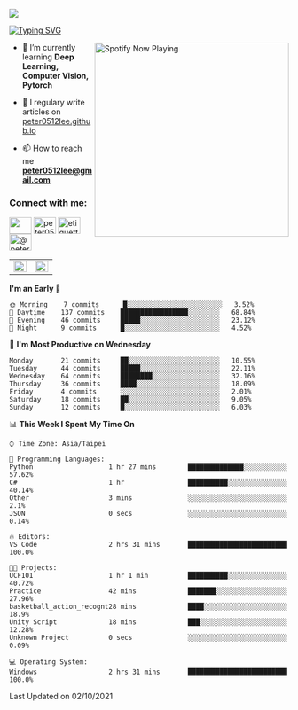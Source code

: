 ![](https://komarev.com/ghpvc/?username=peter0512lee&color=ff69b4)

[![Typing SVG](https://readme-typing-svg.herokuapp.com?color=F742BA&size=22&lines=Hi!+I'm+JYL)](https://git.io/typing-svg)

[<img src="https://spotify-now-playing.peter0512lee.vercel.app/api/spotify-playing" alt="Spotify Now Playing" width="350" align="right" />](https://open.spotify.com/user/21iyoswqgnkoe7peuesmqnhgy)

- 🌱 I’m currently learning **Deep Learning, Computer Vision, Pytorch**

- 📝 I regulary write articles on [peter0512lee.github.io](https://peter0512lee.github.io/)

- 📫 How to reach me **peter0512lee@gmail.com**

<h3 align="left">Connect with me:</h3>
<p align="left">
<a href="https://linkedin.com/in/jie-ying-li-b43a1416b" target="blank"><img align="center" src="https://raw.githubusercontent.com/rahuldkjain/github-profile-readme-generator/master/src/images/icons/Social/linked-in-alt.svg" height="30" width="40" /></a>
<a href="https://fb.com/peter0512lee" target="blank"><img align="center" src="https://raw.githubusercontent.com/rahuldkjain/github-profile-readme-generator/master/src/images/icons/Social/facebook.svg" alt="peter0512lee" height="30" width="40" /></a>
<a href="https://instagram.com/etiquette_ying" target="blank"><img align="center" src="https://raw.githubusercontent.com/rahuldkjain/github-profile-readme-generator/master/src/images/icons/Social/instagram.svg" alt="etiquette_ying" height="30" width="40" /></a>
<a href="https://medium.com/@peter0512lee" target="blank"><img align="center" src="https://raw.githubusercontent.com/rahuldkjain/github-profile-readme-generator/master/src/images/icons/Social/medium.svg" alt="@peter0512lee" height="30" width="40" /></a>
</p>

<table><tr><td valign="top" width="50%">

<img src="https://github-readme-stats.vercel.app/api?username=peter0512lee&hide_border=true&show_icons=true&locale=en" align="left" style="width: 100%" />

</td><td valign="top" width="50%">

<img src="https://github-readme-stats.vercel.app/api/top-langs?username=peter0512lee&hide_border=true&show_icons=true&locale=en&layout=compact" align="left" style="width: 100%" />

</td></tr></table>  

<!--START_SECTION:waka-->
**I'm an Early 🐤** 

```text
🌞 Morning    7 commits      █░░░░░░░░░░░░░░░░░░░░░░░░   3.52% 
🌆 Daytime    137 commits    █████████████████░░░░░░░░   68.84% 
🌃 Evening    46 commits     █████░░░░░░░░░░░░░░░░░░░░   23.12% 
🌙 Night      9 commits      █░░░░░░░░░░░░░░░░░░░░░░░░   4.52%

```
📅 **I'm Most Productive on Wednesday** 

```text
Monday       21 commits     ██░░░░░░░░░░░░░░░░░░░░░░░   10.55% 
Tuesday      44 commits     █████░░░░░░░░░░░░░░░░░░░░   22.11% 
Wednesday    64 commits     ████████░░░░░░░░░░░░░░░░░   32.16% 
Thursday     36 commits     ████░░░░░░░░░░░░░░░░░░░░░   18.09% 
Friday       4 commits      ░░░░░░░░░░░░░░░░░░░░░░░░░   2.01% 
Saturday     18 commits     ██░░░░░░░░░░░░░░░░░░░░░░░   9.05% 
Sunday       12 commits     █░░░░░░░░░░░░░░░░░░░░░░░░   6.03%

```


📊 **This Week I Spent My Time On** 

```text
⌚︎ Time Zone: Asia/Taipei

💬 Programming Languages: 
Python                   1 hr 27 mins        ██████████████░░░░░░░░░░░   57.62% 
C#                       1 hr                ██████████░░░░░░░░░░░░░░░   40.14% 
Other                    3 mins              ░░░░░░░░░░░░░░░░░░░░░░░░░   2.1% 
JSON                     0 secs              ░░░░░░░░░░░░░░░░░░░░░░░░░   0.14%

🔥 Editors: 
VS Code                  2 hrs 31 mins       █████████████████████████   100.0%

🐱‍💻 Projects: 
UCF101                   1 hr 1 min          ██████████░░░░░░░░░░░░░░░   40.72% 
Practice                 42 mins             ███████░░░░░░░░░░░░░░░░░░   27.96% 
basketball_action_recognt28 mins             ████░░░░░░░░░░░░░░░░░░░░░   18.9% 
Unity Script             18 mins             ███░░░░░░░░░░░░░░░░░░░░░░   12.28% 
Unknown Project          0 secs              ░░░░░░░░░░░░░░░░░░░░░░░░░   0.09%

💻 Operating System: 
Windows                  2 hrs 31 mins       █████████████████████████   100.0%

```


 Last Updated on 02/10/2021
<!--END_SECTION:waka-->


<!--
**peter0512lee/peter0512lee** is a ✨ _special_ ✨ repository because its `README.md` (this file) appears on your GitHub profile.

